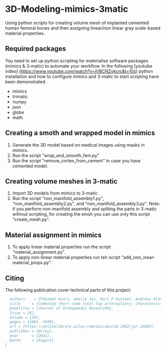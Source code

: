 # 3D-Modeling-mimics-3matic
Using python scripts for creating volume mesh of implanted cemented human femoral bones and then assigning linear/non linear gray scale-based material properties. 
## Required packages
You need to set up python scripting for materialise software packages (mimics & 3-matic) to automate your workflow. In the following [youtube video] (https://www.youtube.com/watch?v=iVBCNZykcrc&t=10s) python installation and how to configure mimics and 3-matic to start scripting have been demonstrated. 
* mimics
* trimatic
* numpy
* json
* globe
* math
## Creating a smoth and wrapped model in mimics
1. Generate the 3D model based on medical images using masks in mimics. 
2. Run the script "wrap_and_smooth_fem.py"
3. Run the script "remove_cortex_from_cement" in case you have cemented model. 
## Creating volume meshes in 3-matic
1. Import 3D models from mimics to 3-matic.
2. Run the script "non_manifold_assembly1.py", "non_manifold_assembly2.py", and "non_manifold_assembly3.py".
Note: if you perform non-manifold assembly and spliting the parts in 3-matic without scripting, for creating the emsh you can use only this script "create_mesh.py".  
## Material assignment in mimics
1. To apply linear material properties run the script "material_assignment.py". 
2. To apply non-linear material properties run teh script "add_non_inear-material_props.py". 

## Citing

The following publication cover technical parts of this project:
```bibtex
  authors    = {Fahimeh Azari, Amelie Sas, Karl P Kutzner, Andreas Klockow, Thierry Scheerlinck, G Harry van Lenthe},
  title     = {Cemented short‐stem total hip arthroplasty: Characteristics of line‐to‐line versus undersized cementing techniques using a validated CT‐based finite element analysis},
  booktitle = {Journal of Orthopaedic Research®},
  Issue = {8},
  Volume = {39},
  pages = {1681--1690},
  url = {https://onlinelibrary.wiley.com/doi/abs/10.1002/jor.24887},
  publisher = {Wiley},
  year      = {2021},
  month     = {August}
}
```
